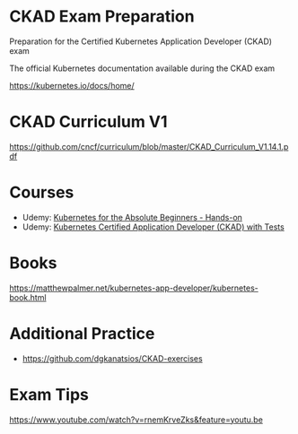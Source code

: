 # CKAD Exam Preparation
Preparation for the Certified Kubernetes Application Developer (CKAD) exam

The official Kubernetes documentation available during the CKAD exam

https://kubernetes.io/docs/home/

# CKAD Curriculum V1
https://github.com/cncf/curriculum/blob/master/CKAD_Curriculum_V1.14.1.pdf

# Courses
* Udemy: [Kubernetes for the Absolute Beginners - Hands-on](https://www.udemy.com/course/learn-kubernetes/)
* Udemy: [Kubernetes Certified Application Developer (CKAD) with Tests](https://www.udemy.com/course/certified-kubernetes-application-developer/)

# Books
https://matthewpalmer.net/kubernetes-app-developer/kubernetes-book.html

# Additional Practice
* https://github.com/dgkanatsios/CKAD-exercises

# Exam Tips

https://www.youtube.com/watch?v=rnemKrveZks&feature=youtu.be
